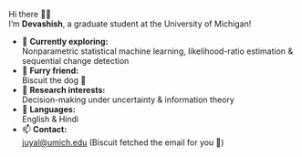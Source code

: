 Hi there 👋🏼  
I’m **Devashish**, a graduate student at the University of Michigan!

- 🌱 **Currently exploring:**  
  Nonparametric statistical machine learning, likelihood-ratio estimation & sequential change detection  
- 🐶 **Furry friend:**  
  Biscuit the dog 🍪  
- 🧠 **Research interests:**  
  Decision-making under uncertainty & information theory  
- 💬 **Languages:**  
  English & Hindi  
- 📫 **Contact:**  
  [juyal@umich.edu](mailto:juyal@umich.edu) (Biscuit fetched the email for you 🐾)  


<!---
juyal-devashish/juyal-devashish is a ✨ special ✨ repository because its `README.md` (this file) appears on your GitHub profile.
You can click the Preview link to take a look at your changes.
--->

